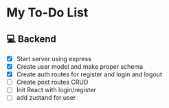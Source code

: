# My To-Do List

## 💻 Backend
- [X] Start server using express
- [X] Create user model and make proper schema
- [X] Create auth routes for register and login and logout
- [ ] Create post routes CRUD
- [ ] Init React with login/register
- [ ] add zustand for user
